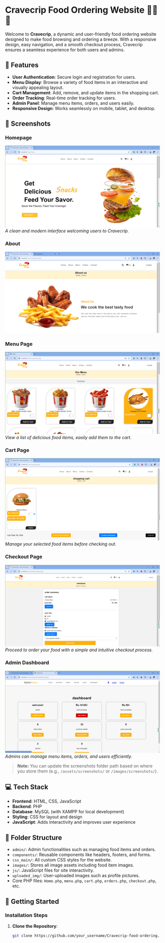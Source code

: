 # Cravecrip Food Ordering Website 🍔🍕🥗

Welcome to **Cravecrip**, a dynamic and user-friendly food ordering website designed to make food browsing and ordering a breeze. With a responsive design, easy navigation, and a smooth checkout process, Cravecrip ensures a seamless experience for both users and admins.

## 🌟 Features

- **User Authentication**: Secure login and registration for users.
- **Menu Display**: Browse a variety of food items in an interactive and visually appealing layout.
- **Cart Management**: Add, remove, and update items in the shopping cart.
- **Order Tracking**: Real-time order tracking for users.
- **Admin Panel**: Manage menu items, orders, and users easily.
- **Responsive Design**: Works seamlessly on mobile, tablet, and desktop.

## 📸 Screenshots

### Homepage
![Homepage Screenshot](https://github.com/Waruni9810/Cravecrip-food-ordering-website/blob/master/Home%20.png)
*A clean and modern interface welcoming users to Cravecrip.*

### About
![About](https://github.com/Waruni9810/Cravecrip-food-ordering-website/blob/master/aboutus.png)

### Menu Page
![Menu Page Screenshot](https://github.com/Waruni9810/Cravecrip-food-ordering-website/blob/master/menu.png)
*View a list of delicious food items, easily add them to the cart.*

### Cart Page
![Cart Page Screenshot](https://github.com/Waruni9810/Cravecrip-food-ordering-website/blob/master/cart.png)
*Manage your selected food items before checking out.*

### Checkout Page
![Checkout Page Screenshot](https://github.com/Waruni9810/Cravecrip-food-ordering-website/blob/master/checkout.png)
*Proceed to order your food with a simple and intuitive checkout process.*

### Admin Dashboard
![Admin Dashboard Screenshot](https://github.com/Waruni9810/Cravecrip-food-ordering-website/blob/master/admin_dashboard.png)
*Admins can manage menu items, orders, and users efficiently.*

> **Note:** You can update the screenshots folder path based on where you store them (e.g., `/assets/screenshots/` or `/images/screenshots/`).

## 💻 Tech Stack

- **Frontend**: HTML, CSS, JavaScript
- **Backend**: PHP
- **Database**: MySQL (with XAMPP for local development)
- **Styling**: CSS for layout and design
- **JavaScript**: Adds interactivity and improves user experience

## 📂 Folder Structure

- `admin/`: Admin functionalities such as managing food items and orders.
- `components/`: Reusable components like headers, footers, and forms.
- `css_main/`: All custom CSS styles for the website.
- `images/`: Stores all image assets including food item images.
- `js/`: JavaScript files for site interactivity.
- `uploaded_img/`: User-uploaded images such as profile pictures.
- Core PHP files: `Home.php`, `menu.php`, `cart.php`, `orders.php`, `checkout.php`, etc.

## 🚀 Getting Started

### Installation Steps

1. **Clone the Repository**:
   ```bash
   git clone https://github.com/your_username/Cravecrip-food-ordering.git
